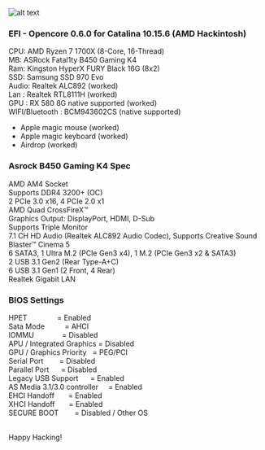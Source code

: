 ![alt text](https://rockdevper.no-ip.org/download/hackintosh_opencore_056.jpg)

### EFI - Opencore 0.6.0 for Catalina 10.15.6 (AMD Hackintosh)

CPU: AMD Ryzen 7 1700X (8-Core, 16-Thread)<br />
MB: ASRock Fatal1ty B450 Gaming K4<br />
Ram: Kingston HyperX FURY Black 16G (8x2) <br />
SSD: Samsung SSD 970 Evo<br />
Audio: Realtek ALC892 (worked) <br />
Lan : Realtek RTL8111H (worked)<br />
GPU : RX 580 8G native supported (worked)<br />
WIFI/Bluetooth : BCM943602CS (native supported)<br />

- Apple magic mouse (worked)
- Apple magic keyboard (worked)
- Airdrop (worked)

### Asrock B450 Gaming K4 Spec

AMD AM4 Socket <br />
Supports DDR4 3200+ (OC) <br />
2 PCIe 3.0 x16, 4 PCIe 2.0 x1 <br />
AMD Quad CrossFireX™ <br />
Graphics Output: DisplayPort, HDMI, D-Sub <br />
Supports Triple Monitor <br />
7.1 CH HD Audio (Realtek ALC892 Audio Codec), Supports Creative Sound Blaster™ Cinema 5 <br />
6 SATA3, 1 Ultra M.2 (PCIe Gen3 x4), 1 M.2 (PCIe Gen3 x2 & SATA3) <br />
2 USB 3.1 Gen2 (Rear Type-A+C) <br />
6 USB 3.1 Gen1 (2 Front, 4 Rear) <br />
Realtek Gigabit LAN <br />

### BIOS Settings

HPET               = Enabled<br />
Sata Mode          = AHCI<br />
IOMMU              = Disabled<br />
APU / Integrated Graphics = Disabled <br />
GPU / Graphics Priority   = PEG/PCI<br />
Serial Port        = Disabled<br />
Parallel Port      = Disabled<br />
Legacy USB Support      = Enabled<br />
AS Media 3.1/3.0 controller     = Enabled<br />
EHCI Handoff       = Enabled<br />
XHCI Handoff       = Enabled<br />
SECURE BOOT        = Disabled / Other OS<br />

<br />
Happy Hacking!
